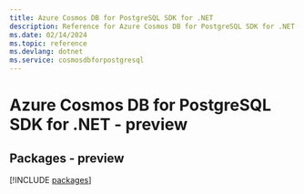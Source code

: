 ```yaml
---
title: Azure Cosmos DB for PostgreSQL SDK for .NET
description: Reference for Azure Cosmos DB for PostgreSQL SDK for .NET
ms.date: 02/14/2024
ms.topic: reference
ms.devlang: dotnet
ms.service: cosmosdbforpostgresql
---
```

# Azure Cosmos DB for PostgreSQL SDK for .NET - preview
## Packages - preview
[!INCLUDE [packages](cosmos-db-for-postgresql-index.md)]